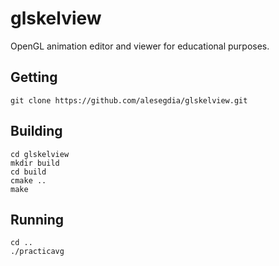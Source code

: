 # glskelview

OpenGL animation editor and viewer for educational purposes.

## Getting

```
git clone https://github.com/alesegdia/glskelview.git
```

## Building

```
cd glskelview
mkdir build
cd build
cmake ..
make
```

## Running

```
cd ..
./practicavg
```

